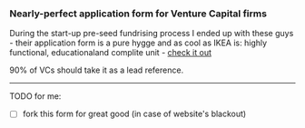 ### Nearly-perfect application form for Venture Capital firms

During the start-up pre-seed fundrising process I ended up with these guys - their application form is a pure hygge and as cool as IKEA is: highly functional, educationaland complite unit - [check it out](https://kjoller.com/application.asp)

90% of VCs should take it as a lead reference.

---

TODO for me:
- [ ] fork this form for great good (in case of website's blackout)
